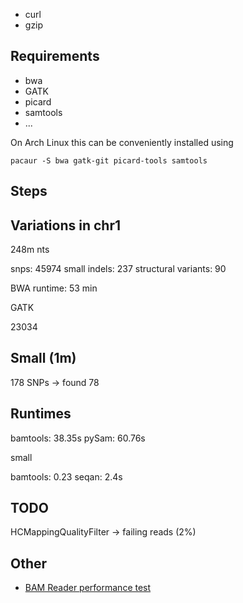 

* curl
* gzip

Requirements
------------

* bwa
* GATK
* picard
* samtools
* ...

On Arch Linux this can be conveniently installed using

```
pacaur -S bwa gatk-git picard-tools samtools
```

Steps
-----


Variations in chr1
------------------

248m nts

snps:                45974
small indels:        237
structural variants: 90

BWA runtime: 53 min


GATK

23034



Small (1m)
---------

178 SNPs -> found 78

Runtimes
---------

bamtools: 38.35s 
pySam: 60.76s

small

bamtools: 0.23
seqan: 2.4s


TODO
----

HCMappingQualityFilter -> failing reads (2%)

Other
-----

- [BAM Reader performance test](https://github.com/wilzbach/bam-perf-test)
